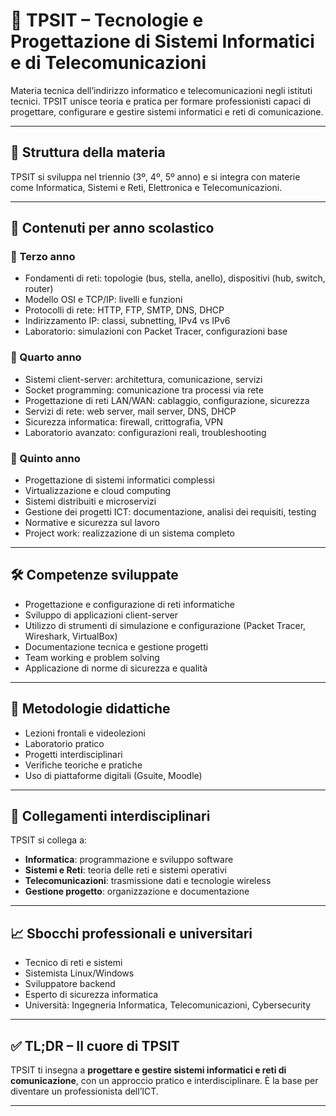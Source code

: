 # 📘 TPSIT – Tecnologie e Progettazione di Sistemi Informatici e di Telecomunicazioni

Materia tecnica dell’indirizzo informatico e telecomunicazioni negli istituti tecnici. TPSIT unisce teoria e pratica per formare professionisti capaci di progettare, configurare e gestire sistemi informatici e reti di comunicazione.

---

## 🧩 Struttura della materia

TPSIT si sviluppa nel triennio (3º, 4º, 5º anno) e si integra con materie come Informatica, Sistemi e Reti, Elettronica e Telecomunicazioni.

---

## 📘 Contenuti per anno scolastico

### 🔹 Terzo anno
- Fondamenti di reti: topologie (bus, stella, anello), dispositivi (hub, switch, router)
- Modello OSI e TCP/IP: livelli e funzioni
- Protocolli di rete: HTTP, FTP, SMTP, DNS, DHCP
- Indirizzamento IP: classi, subnetting, IPv4 vs IPv6
- Laboratorio: simulazioni con Packet Tracer, configurazioni base

### 🔹 Quarto anno
- Sistemi client-server: architettura, comunicazione, servizi
- Socket programming: comunicazione tra processi via rete
- Progettazione di reti LAN/WAN: cablaggio, configurazione, sicurezza
- Servizi di rete: web server, mail server, DNS, DHCP
- Sicurezza informatica: firewall, crittografia, VPN
- Laboratorio avanzato: configurazioni reali, troubleshooting

### 🔹 Quinto anno
- Progettazione di sistemi informatici complessi
- Virtualizzazione e cloud computing
- Sistemi distribuiti e microservizi
- Gestione dei progetti ICT: documentazione, analisi dei requisiti, testing
- Normative e sicurezza sul lavoro
- Project work: realizzazione di un sistema completo

---

## 🛠️ Competenze sviluppate

- Progettazione e configurazione di reti informatiche
- Sviluppo di applicazioni client-server
- Utilizzo di strumenti di simulazione e configurazione (Packet Tracer, Wireshark, VirtualBox)
- Documentazione tecnica e gestione progetti
- Team working e problem solving
- Applicazione di norme di sicurezza e qualità

---

## 🧪 Metodologie didattiche

- Lezioni frontali e videolezioni
- Laboratorio pratico
- Progetti interdisciplinari
- Verifiche teoriche e pratiche
- Uso di piattaforme digitali (Gsuite, Moodle)

---

## 🧠 Collegamenti interdisciplinari

TPSIT si collega a:
- **Informatica**: programmazione e sviluppo software
- **Sistemi e Reti**: teoria delle reti e sistemi operativi
- **Telecomunicazioni**: trasmissione dati e tecnologie wireless
- **Gestione progetto**: organizzazione e documentazione

---

## 📈 Sbocchi professionali e universitari

- Tecnico di reti e sistemi
- Sistemista Linux/Windows
- Sviluppatore backend
- Esperto di sicurezza informatica
- Università: Ingegneria Informatica, Telecomunicazioni, Cybersecurity

---

## ✅ TL;DR – Il cuore di TPSIT

TPSIT ti insegna a **progettare e gestire sistemi informatici e reti di comunicazione**, con un approccio pratico e interdisciplinare. È la base per diventare un professionista dell’ICT.

---


